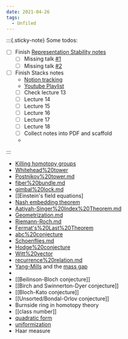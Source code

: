 ```yaml
---
date: 2021-04-26
tags: 
  - Unfiled
---
```


:::{.sticky-note}
Some todos:


- [ ] Finish [Representation Stability notes](https://s.wayne.edu/echt/echt-minicourses/)
	- [ ] Missing talk [#1](https://www.youtube.com/watch?v=DYPEioTjiQQ)
	- [ ] Missing talk [#2](https://www.youtube.com/watch?v=e9Q56IC-a48)
- [ ] Finish Stacks notes
	- [Notion tracking](https://www.notion.so/Stacks-and-Moduli-Spaces-4a8d1db0396149a7a1b637a931774333)
	- [Youtube Playlist](https://www.youtube.com/channel/UCVelX9CBOQmyWr56jDECJpA)
	- [ ] Check lecture 13
	- [ ] Lecture 14
	- [ ] Lecture 15
	- [ ] Lecture 16
	- [ ] Lecture 17
	- [ ] Lecture 18
	- [ ] Collect notes into PDF and scaffold
	-
:::



- [Killing homotopy groups](Killing%20homotopy%20groups)
- [Whitehead%20tower](Whitehead%20tower)
- [Postnikov%20tower.md](Unsorted/Postnikov%20tower.md)
- [fiber%20bundle.md](Unsorted/fiber%20bundle.md)
- [gimbal%20lock.md](Unsorted/gimbal%20lock.md)
- [[Einstein's field equations]
- [Nash embedding theorem](Nash%20embedding%20theorem)
- [Aatiyah-Singer%20Index%20Theorem.md](Unsorted/Aatiyah-Singer%20Index%20Theorem.md)
- [Geometrization.md](Unsorted/Geometrization.md)
- [Riemann-Roch.md](Unsorted/Riemann-Roch.md)
- [Fermat's%20Last%20Theorem](Fermat's%20Last%20Theorem)
- [abc%20conjecture](abc%20conjecture.md)
- [Schoenflies.md](Unsorted/Schoenflies.md)
- [Hodge%20conjecture](Unsorted/Hodge%20conjecture.md)
- [Witt%20vector](Witt%20vector)
- [recurrence%20relation.md](Unsorted/recurrence%20relation.md)
- [Yang-Mills](Unsorted/Yang-Mills.md) and the [mass gap](mass%20gap)
- 
- [[Beilinson-Bloch conjecture]]
- [[Birch and Swinnerton-Dyer conjecture]]
- [[Bloch-Kato conjecture]]
- [[Unsorted/Bondal-Orlov conjecture]]
- Burnside ring in homotopy theory
- [[class number]]
- [quadratic form](Unsorted/quadratic%20form.md)
- [uniformization](Unsorted/uniformization.md)
- Haar measure

